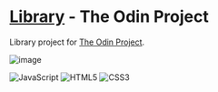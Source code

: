# [Library](https://angelo.is-a.dev/library/) - The Odin Project

Library project for [The Odin Project](https://www.theodinproject.com/).

![image](https://user-images.githubusercontent.com/39676098/166894588-ebaaad87-9bdc-48b4-8e0b-ac29aa2f53a0.png)

![JavaScript](https://img.shields.io/badge/javascript-%23323330.svg?style=for-the-badge&logo=javascript&logoColor=%23F7DF1E) ![HTML5](https://img.shields.io/badge/html-%23E34F26.svg?style=for-the-badge&logo=html5&logoColor=white) ![CSS3](https://img.shields.io/badge/css-%231572B6.svg?style=for-the-badge&logo=css3&logoColor=white)
